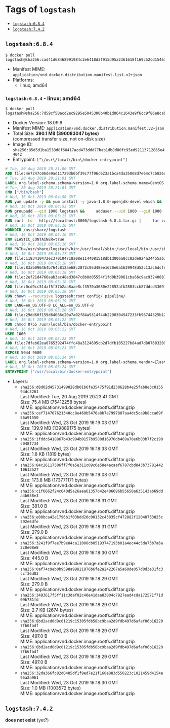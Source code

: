 <!-- THIS FILE IS GENERATED VIA './update-remote.sh' -->

# Tags of `logstash`

-	[`logstash:6.8.4`](#logstash684)
-	[`logstash:7.4.2`](#logstash742)

## `logstash:6.8.4`

```console
$ docker pull logstash@sha256:cad41d68468991984c3e6418d3f915d95a2361618f169c52cd154638054e68a8
```

-	Manifest MIME: `application/vnd.docker.distribution.manifest.list.v2+json`
-	Platforms:
	-	linux; amd64

### `logstash:6.8.4` - linux; amd64

```console
$ docker pull logstash@sha256:7d59cf50acd2ec9295e5045300b40b1d064c1643e9f6cc9f86e8cabd23b5263b
```

-	Docker Version: 18.09.6
-	Manifest MIME: `application/vnd.docker.distribution.manifest.v2+json`
-	Total Size: **390.1 MB (390083047 bytes)**  
	(compressed transfer size, not on-disk size)
-	Image ID: `sha256:85d5d1ba1533d8f68417acd473ddd77bab1db8d80fc95ed92113712865e44042`
-	Entrypoint: `["\/usr\/local\/bin\/docker-entrypoint"]`

```dockerfile
# Tue, 20 Aug 2019 20:21:00 GMT
ADD file:4e7247c06de9ad117293b6bf39c77f96c623a1bca4da35068d7e64c7cb826c08 in / 
# Tue, 20 Aug 2019 20:21:01 GMT
LABEL org.label-schema.schema-version=1.0 org.label-schema.name=CentOS Base Image org.label-schema.vendor=CentOS org.label-schema.license=GPLv2 org.label-schema.build-date=20190801
# Tue, 20 Aug 2019 20:21:01 GMT
CMD ["/bin/bash"]
# Wed, 16 Oct 2019 08:04:50 GMT
RUN yum update -y && yum install -y java-1.8.0-openjdk-devel which &&     yum clean all
# Wed, 16 Oct 2019 08:04:53 GMT
RUN groupadd --gid 1000 logstash &&     adduser --uid 1000 --gid 1000       --home-dir /usr/share/logstash --no-create-home       logstash
# Wed, 16 Oct 2019 08:05:15 GMT
RUN curl -Lo - http://localhost:8000/logstash-6.8.4.tar.gz |     tar zxf - -C /usr/share &&     mv /usr/share/logstash-6.8.4 /usr/share/logstash &&     chown --recursive logstash:logstash /usr/share/logstash/ &&     chown -R logstash:root /usr/share/logstash &&     chmod -R g=u /usr/share/logstash &&     find /usr/share/logstash -type d -exec chmod g+s {} \; &&     ln -s /usr/share/logstash /opt/logstash
# Wed, 16 Oct 2019 08:05:16 GMT
WORKDIR /usr/share/logstash
# Wed, 16 Oct 2019 08:05:16 GMT
ENV ELASTIC_CONTAINER=true
# Wed, 16 Oct 2019 08:05:16 GMT
ENV PATH=/usr/share/logstash/bin:/usr/local/sbin:/usr/local/bin:/usr/sbin:/usr/bin:/sbin:/bin
# Wed, 16 Oct 2019 08:05:17 GMT
ADD file:1183410472ec370104718a08e1144081518db1d006a8cc82de824a34455ab3f3 in config/pipelines.yml 
# Wed, 16 Oct 2019 08:05:18 GMT
ADD file:83ab096464b764c812ae68c2872c05d48ee1620e6a1629948d52c13ac6dcfe11 in config/logstash.yml 
# Wed, 16 Oct 2019 08:05:18 GMT
ADD file:2ef21d4766eab3ac48ed3847c8b8d05554f1fd0b39061cba66c9ac93240087fa in config/ 
# Wed, 16 Oct 2019 08:05:18 GMT
ADD file:0cd9cc51daf5f37b2aa8aae8cf3570a3680e22852afb2803ccb87ddcd3369f52 in pipeline/logstash.conf 
# Wed, 16 Oct 2019 08:05:19 GMT
RUN chown --recursive logstash:root config/ pipeline/
# Wed, 16 Oct 2019 08:05:19 GMT
ENV LANG=en_US.UTF-8 LC_ALL=en_US.UTF-8
# Wed, 16 Oct 2019 08:05:20 GMT
ADD file:29dd60f159d64086c20a7a02f84a9314f44b2290304547233fb96744325b1245 in /usr/local/bin/ 
# Wed, 16 Oct 2019 08:05:22 GMT
RUN chmod 0755 /usr/local/bin/docker-entrypoint
# Wed, 16 Oct 2019 08:05:22 GMT
USER 1000
# Wed, 16 Oct 2019 08:05:22 GMT
ADD file:7dfeb62ea8765392474ffc48a3124695cb2d7dfb105227b84ad7d8076832092b in /usr/local/bin/ 
# Wed, 16 Oct 2019 08:05:23 GMT
EXPOSE 5044 9600
# Wed, 16 Oct 2019 08:05:24 GMT
LABEL org.label-schema.schema-version=1.0 org.label-schema.vendor=Elastic org.label-schema.name=logstash org.label-schema.version=6.8.4 org.label-schema.url=https://www.elastic.co/products/logstash org.label-schema.vcs-url=https://github.com/elastic/logstash license=Elastic License
# Wed, 16 Oct 2019 08:05:24 GMT
ENTRYPOINT ["/usr/local/bin/docker-entrypoint"]
```

-	Layers:
	-	`sha256:d8d02d45731499028db01b6fa35475f91d230628b4e25fab8e3c015594dc3261`  
		Last Modified: Tue, 20 Aug 2019 20:23:41 GMT  
		Size: 75.4 MB (75412258 bytes)  
		MIME: application/vnd.docker.image.rootfs.diff.tar.gzip
	-	`sha256:cef714707621340cc8e460b5470a8b7e7997807aa4dc5ca9b8cca69f56a91550`  
		Last Modified: Wed, 23 Oct 2019 16:19:03 GMT  
		Size: 139.9 MB (139889175 bytes)  
		MIME: application/vnd.docker.image.rootfs.diff.tar.gzip
	-	`sha256:1fddc6418867b43c994b0157b9580d16970db469a70e6b03b7f2c190c048f734`  
		Last Modified: Wed, 23 Oct 2019 16:18:33 GMT  
		Size: 1.8 KB (1819 bytes)  
		MIME: application/vnd.docker.image.rootfs.diff.tar.gzip
	-	`sha256:84c26117506ff7f0a5e311c09c6e58e4acaaf6787cbd843b7378144210613527`  
		Last Modified: Wed, 23 Oct 2019 16:19:08 GMT  
		Size: 173.8 MB (173771171 bytes)  
		MIME: application/vnd.docker.image.rootfs.diff.tar.gzip
	-	`sha256:c1f6662f24c640d5a26aea61357b42e406696b55650a635143ab69dda4b638e3`  
		Last Modified: Wed, 23 Oct 2019 16:18:31 GMT  
		Size: 381.0 B  
		MIME: application/vnd.docker.image.rootfs.diff.tar.gzip
	-	`sha256:e00bca42e1796b1f03bdd20c00132c43035cf472882f12048733025c292e6dfe`  
		Last Modified: Wed, 23 Oct 2019 16:18:31 GMT  
		Size: 279.0 B  
		MIME: application/vnd.docker.image.rootfs.diff.tar.gzip
	-	`sha256:3241f9f7ee7b9e84ca11000cb05193747193b01a4ec44c5da73b7a6a2c0e08e8`  
		Last Modified: Wed, 23 Oct 2019 16:18:30 GMT  
		Size: 445.0 B  
		MIME: application/vnd.docker.image.rootfs.diff.tar.gzip
	-	`sha256:0af74c9eb0b9598a99821876b6fe2a242267a5a68de057d0d3e31fc3ccf36d83`  
		Last Modified: Wed, 23 Oct 2019 16:18:29 GMT  
		Size: 279.0 B  
		MIME: application/vnd.docker.image.rootfs.diff.tar.gzip
	-	`sha256:3493617f5ff11c3daf02c40e41daa83004c7827ead4cda172571f71d09b781fd`  
		Last Modified: Wed, 23 Oct 2019 16:18:29 GMT  
		Size: 2.7 KB (2674 bytes)  
		MIME: application/vnd.docker.image.rootfs.diff.tar.gzip
	-	`sha256:8bd2acd0d9c01219c15305fdb58bc9baa2d9fdb497d6afaf06b162207fb6fadf`  
		Last Modified: Wed, 23 Oct 2019 16:18:29 GMT  
		Size: 497.0 B  
		MIME: application/vnd.docker.image.rootfs.diff.tar.gzip
	-	`sha256:8bd2acd0d9c01219c15305fdb58bc9baa2d9fdb497d6afaf06b162207fb6fadf`  
		Last Modified: Wed, 23 Oct 2019 16:18:29 GMT  
		Size: 497.0 B  
		MIME: application/vnd.docker.image.rootfs.diff.tar.gzip
	-	`sha256:32da366fc82d0485df1f9ed7e21f160e883d550223c1021459d4154a95a2a961`  
		Last Modified: Wed, 23 Oct 2019 16:18:30 GMT  
		Size: 1.0 MB (1003572 bytes)  
		MIME: application/vnd.docker.image.rootfs.diff.tar.gzip

## `logstash:7.4.2`

**does not exist** (yet?)
